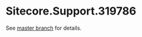 # Sitecore.Support.319786

See [master branch](https://github.com/sitecoresupport/Sitecore.Support.319786) for details.